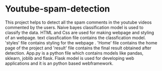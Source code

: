 # Youtube-spam-detection
This project helps to detect all the spam comments in the youtube videos commented by the users.
Naive bayes classification model is used to classify the data.
HTML and Css are used for making webpage and styling of an webpage.
text classfication file contains the classfication model.
'styles' file contains styling for the webpage .
'Home' file contains the home page of the project and 'result' file contains the final result obtained after detection.
App.py is a python file which contains models like pandas, sklearn, joblib and flask.
Flask model is used for developing web applications and it is an python based webframework.


